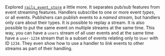 Explored [`rails_event_store`](https://railseventstore.org/) a little more.  It
separates pub/sub features from event streaming features.  Handlers subscribe
to one or more event _types_, or all events.  Publishers can publish events to
a _named stream_, but handlers only care about their types.  It is possible to
replay a stream.  It is also possible to put the same event on multiple streams
at the same time.  This way, you can have a `users` stream of all user events
and at the same time have a `user-1234` stream that is a subset of events
relating only to `User` with ID `1234`.  They even show how to use a handler
to _link_ events to other streams as part of their handling.
